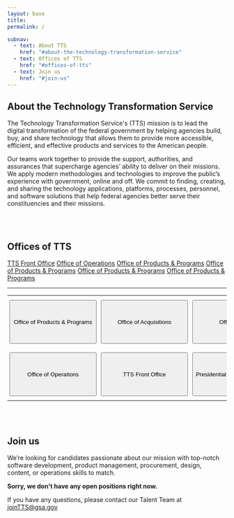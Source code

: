 ```yaml
---
layout: base
title:
permalink: /

subnav:
  - text: About TTS
    href: "#about-the-technology-transformation-service"
  - text: Offices of TTS
    href: "#offices-of-tts"
  - text: Join us
    href: "#join-us"
---
```


## About the Technology Transformation Service

The Technology Transformation Service's (TTS) mission is to lead the digital transformation of the federal government by helping agencies build, buy, and share technology that allows them to provide more accessible, efficient, and effective products and services to the American people.

Our teams work together to provide the support, authorities, and assurances that supercharge agencies’ ability to deliver on their missions. We apply modern methodologies and technologies to improve the public’s experience with government, online and off. We commit to finding, creating, and sharing the technology applications, platforms, processes, personnel, and software solutions that help federal agencies better serve their constituencies and their missions.

<div class="paragraph"><p><br>
<br></p></div>

## Offices of TTS

  <a class="button" style="height:100px;width:200px" href="https://join.tts.gsa.gov/tts-offices/#tts-front-office">TTS Front Office</a>
  <a class="usa-button" href="https://join.tts.gsa.gov/tts-offices/#office-of-operations">Office of Operations</a>
  <a class="usa-button" href="https://join.tts.gsa.gov/tts-offices/#office-of-products-and-programs">Office of Products & Programs</a>
  <a class="usa-button" href="https://join.tts.gsa.gov/tts-offices/#office-of-products-and-programs">Office of Products & Programs</a>
  <a class="usa-button" href="https://join.tts.gsa.gov/tts-offices/#office-of-products-and-programs">Office of Products & Programs</a>
  <a class="usa-button" href="https://join.tts.gsa.gov/tts-offices/#office-of-products-and-programs">Office of Products & Programs</a>

-----


<style type="text/css">
.tg  {border-collapse:collapse;border-spacing:0;border:none;}
.tg td{font-family:Arial, sans-serif;font-size:14px;padding:10px 5px;border-style:solid;border-width:0px;overflow:hidden;word-break:normal;}
.tg th{font-family:Arial, sans-serif;font-size:14px;font-weight:normal;padding:10px 5px;border-style:solid;border-width:0px;overflow:hidden;word-break:normal;}
.tg .tg-baqh{text-align:center;vertical-align:top}
</style>
<table class="tg">
  <tr>
    <th class="tg-baqh"><button style="height:100px;width:200px" href="https://join.tts.gsa.gov/tts-offices/#office-of-products-and-programs">Office of Products & Programs</button></th>
    <th class="tg-baqh"><button style="height:100px;width:200px" href="https://join.tts.gsa.gov/tts-offices/#office-of-acquisitions">Office of Acquisitions</button></th>
    <th class="tg-baqh"><button style="height:100px;width:200px" href="https://join.tts.gsa.gov/tts-offices/#18F">Office of 18F</button></th>
  </tr>
  <tr>
    <td class="tg-baqh"><button style="height:100px;width:200px" href="https://join.tts.gsa.gov/tts-offices/#office-of-operations">Office of Operations</button></td>
    <td class="tg-baqh"><button style="height:100px;width:200px" href="https://join.tts.gsa.gov/tts-offices/#tts-front-office">TTS Front Office</button></td>
    <td class="tg-baqh"><button style="height:100px;width:200px" href="https://join.tts.gsa.gov/tts-offices/#presidential-innovation-fellows">Presidential Innovation Fellows</button></td>
  </tr>
</table>

<div class="paragraph"><p><br>
<br></p></div>

## Join us

We’re looking for candidates passionate about our mission with top-notch software development, product management, procurement, design, content, or operations skills to match.

**Sorry, we don't have any open positions right now.**

If you have any questions, please contact our Talent Team at joinTTS@gsa.gov

